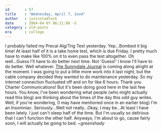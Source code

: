 ```yaml
---
id       : 57
title    : "Wednesday, April 7, 2oo4"
author   : justintadlock
date     : 2004-04-07 06:21:00 -5
category : old-posts
era      : college
---
```


I probably failed my Precal Alg/Trig Test yesterday.  Yep...Bombed it big time!  At least half of it is a take home test, which is due Friday.  I pretty much have to make like 100% on it to even pass the test altogether.  Oh well...Guess I'll have to do better next time.  Not 'Guess!'  I know I'll have to do better.  Well whatever.  <a href="/thesunnydalejournal" title="The Sunnydale Journal" rel="external"> The Sunnydale Journal</a> is coming along alright at the moment.  I was going to put a little more work into it last night, but the cable company decided they wanted to do maintenance yesterday.  So my internet connection fluctuated off and on for like 6 hours.  Thank you Charter Communications!  But it's been doing good here in the last few hours.  You know, I've been wondering what people (who might actually read this blog) are thinking about the times of the day this odd guy writes.  Well, if you're wondering, (I may have mentioned once in an earlier blog) I'm an Insomniac.  Seriously...Well not really...Okay, I may be...At least I have been lately.  I just can't sleep half of the time.  But I'm usually so delirious that I can't function the other half.  Anyways, I'm about to go, cause fairly soon, I will actually be going to bed.  <em> ~greenshady</em>
